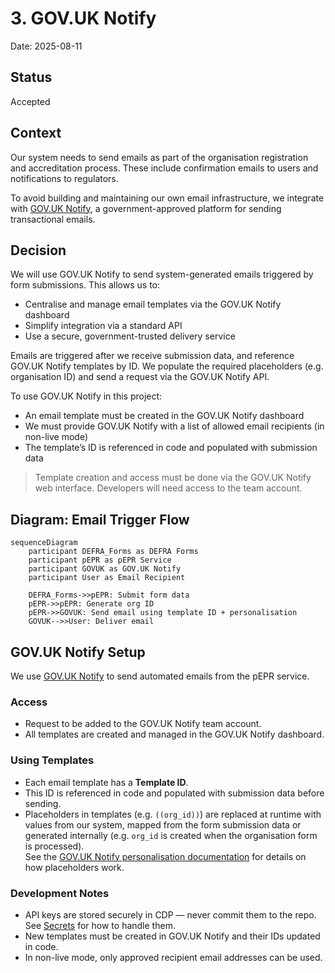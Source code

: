 # 3. GOV.UK Notify

Date: 2025-08-11

## Status

Accepted

## Context

Our system needs to send emails as part of the organisation registration and accreditation process. These include confirmation emails to users and notifications to regulators.

To avoid building and maintaining our own email infrastructure, we integrate with [GOV.UK Notify](https://www.notifications.service.gov.uk/), a government-approved platform for sending transactional emails.

## Decision

We will use GOV.UK Notify to send system-generated emails triggered by form submissions. This allows us to:

- Centralise and manage email templates via the GOV.UK Notify dashboard
- Simplify integration via a standard API
- Use a secure, government-trusted delivery service

Emails are triggered after we receive submission data, and reference GOV.UK Notify templates by ID. We populate the required placeholders (e.g. organisation ID) and send a request via the GOV.UK Notify API.

To use GOV.UK Notify in this project:

- An email template must be created in the GOV.UK Notify dashboard
- We must provide GOV.UK Notify with a list of allowed email recipients (in non-live mode)
- The template’s ID is referenced in code and populated with submission data

> Template creation and access must be done via the GOV.UK Notify web interface. Developers will need access to the team account.

## Diagram: Email Trigger Flow

```mermaid
sequenceDiagram
    participant DEFRA_Forms as DEFRA Forms
    participant pEPR as pEPR Service
    participant GOVUK as GOV.UK Notify
    participant User as Email Recipient

    DEFRA_Forms->>pEPR: Submit form data
    pEPR->>pEPR: Generate org ID
    pEPR->>GOVUK: Send email using template ID + personalisation
    GOVUK-->>User: Deliver email
```

## GOV.UK Notify Setup

We use [GOV.UK Notify](https://www.notifications.service.gov.uk/) to send automated emails from the pEPR service.

### Access

- Request to be added to the GOV.UK Notify team account.
- All templates are created and managed in the GOV.UK Notify dashboard.

### Using Templates

- Each email template has a **Template ID**.
- This ID is referenced in code and populated with submission data before sending.
- Placeholders in templates (e.g. `((org_id))`) are replaced at runtime with values from our system, mapped from the form submission data or generated internally (e.g. `org_id` is created when the organisation form is processed).  
  See the [GOV.UK Notify personalisation documentation](https://www.notifications.service.gov.uk/using-notify/guidance/personalisation) for details on how placeholders work.

### Development Notes

- API keys are stored securely in CDP — never commit them to the repo. See [Secrets](#secrets) for how to handle them.
- New templates must be created in GOV.UK Notify and their IDs updated in code.
- In non-live mode, only approved recipient email addresses can be used.
